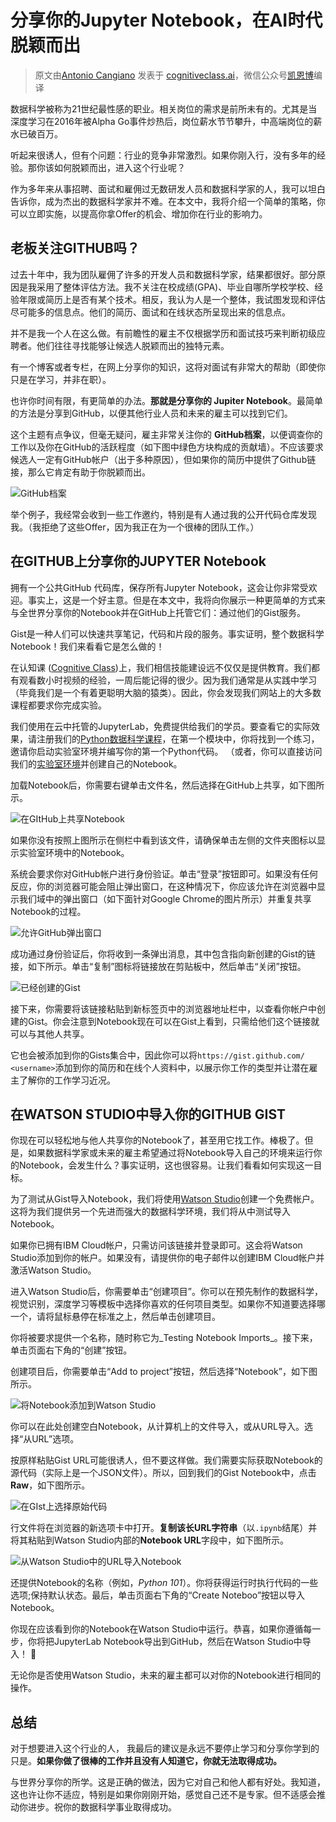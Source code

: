 # 分享你的Jupyter Notebook，在AI时代脱颖而出

> 原文由[Antonio Cangiano](https://cognitiveclass.ai/blog/author/antonio) 发表于 [cognitiveclass.ai](https://cognitiveclass.ai/blog/data-scientists-stand-out-by-sharing-your-notebooks/)，微信公众号[凯恩博](https://mp.weixin.qq.com/s?__biz=MzU4NDczNjI0NA==&mid=2247483673&idx=1&sn=c325e1d3fcdffdb09f635124e226c84c&chksm=fd940d82cae384947008aceaa764586865b5c023b08089181f5daa051048f926c1907a2038e7&scene=0&xtrack=1#rd)编译

数据科学被称为21世纪最性感的职业。相关岗位的需求是前所未有的。尤其是当深度学习在2016年被Alpha Go事件炒热后，岗位薪水节节攀升，中高端岗位的薪水已破百万。

听起来很诱人，但有个问题：行业的竞争非常激烈。如果你刚入行，没有多年的经验。那你该如何脱颖而出，进入这个行业呢？

作为多年来从事招聘、面试和雇佣过无数研发人员和数据科学家的人，我可以坦白告诉你，成为杰出的数据科学家并不难。在本文中，我将介绍一个简​​单的策略，你可以立即实施，以提高你拿Offer的机会、增加你在行业的影响力。

## 老板关注GITHUB吗？
过去十年中，我为团队雇佣了许多的开发人员和数据科学家，结果都很好。部分原因是我采用了整体评估方法。我不关注在校成绩(GPA)、毕业自哪所学校学校、经验年限或简历上是否有某个技术。相反，我认为人是一个整体，我试图发现和评估尽可能多的信息点。他们的简历、面试和在线状态所呈现出来的信息点。

并不是我一个人在这么做。有前瞻性的雇主不仅根据学历和面试技巧来判断初级应聘者。他们往往寻找能够让候选人脱颖而出的独特元素。

有一个博客或者专栏，在网上分享你的知识，这将对面试有非常大的帮助（即使你只是在学习，并非在职）。

也许你时间有限，有更简单的办法。**那就是分享你的 Jupiter Notebook**。最简单的方法是分享到GitHub，以便其他行业人员和未来的雇主可以找到它们。

这个主题有点争议，但毫无疑问，雇主非常关注你的 **GitHub档案**，以便调查你的工作以及你在GitHub的活跃程度（如下图中绿色方块构成的贡献墙）。不应该要求候选人一定有GitHub帐户（出于多种原因），但如果你的简历中提供了Github链接，那么它肯定有助于你脱颖而出。

![GitHub档案](https://cognitiveclass.ai/wp-content/uploads/2018/12/my-github-profile-e1543874449580.png)

举个例子，我经常会收到一些工作邀约，特别是有人通过我的公开代码仓库发现我。（我拒绝了这些Offer，因为我正在为一个很棒的团队工作。）

## 在GITHUB上分享你的JUPYTER Notebook
拥有一个公共GitHub 代码库，保存所有Jupyter Notebook，这会让你非常受欢迎。事实上，这是一个好主意。但是在本文中，我将向你展示一种更简单的方式来与全世界分享你的Notebook并在GitHub上托管它们：通过他们的Gist服务。

Gist是一种人们可以快速共享笔记，代码和片段的服务。事实证明，整个数据科学Notebook！我们来看看它是怎么做的！

在认知课 ([Cognitive Class](https://cognitiveclass.ai/))上，我们相信技能建设远不仅仅是提供教育。我们都有观看数小时视频的经验，一周后能记得的很少。因为我们通常是从实践中学习（毕竟我们是一个有着更聪明大脑的猿类）。因此，你会发现我们网站上的大多数课程都要求你完成实验。

我们使用在云中托管的JupyterLab，免费提供给我们的学员。要查看它的实际效果，请注册我们的[Python数据科学课程](https://cognitiveclass.ai/courses/python-for-data-science/)，在第一个模块中，你将找到一个练习，邀请你启动实验室环境并编写你的第一个Python代码。 （或者，你可以直接访问我们的[实验室环境](https://labs.cognitiveclass.ai/tools/jupyterlab/)并创建自己的Notebook。

加载Notebook后，你需要右键单击文件名，然后选择在GitHub上共享，如下图所示。

![在GItHub上共享Notebook](https://cognitiveclass.ai/wp-content/uploads/2018/12/sharing-lab-to-github-e1543874833415.png)

如果你没有按照上图所示在侧栏中看到该文件，请确保单击左侧的文件夹图标以显示实验室环境中的Notebook。

系统会要求你对GitHub帐户进行身份验证。单击“登录”按钮即可。如果没有任何反应，你的浏览器可能会阻止弹出窗口，在这种情况下，你应该允许在浏览器中显示我们域中的弹出窗口（如下面针对Google Chrome的图片所示）并重复共享Notebook的过程。

![允许GitHub弹出窗口](https://cognitiveclass.ai/wp-content/uploads/2018/12/allowing-github-e1543874963182.png)

成功通过身份验证后，你将收到一条弹出消息，其中包含指向新创建的Gist的链接，如下所示。单击“复制”图标将链接放在剪贴板中，然后单击“关闭”按钮。

![已经创建的Gist](https://cognitiveclass.ai/wp-content/uploads/2018/12/gist-available-e1543875084191.png)

接下来，你需要将该链接粘贴到新标签页中的浏览器地址栏中，以查看你帐户中创建的Gist。你会注意到Notebook现在可以在Gist上看到，只需给他们这个链接就可以与其他人共享。

它也会被添加到你的Gists集合中，因此你可以将`https://gist.github.com/ <username>`添加到你的简历和在线个人资料中，以展示你工作的类型并让潜在雇主了解你的工作学习近况。

## 在WATSON STUDIO中导入你的GITHUB GIST
你现在可以轻松地与他人共享你的Notebook了，甚至用它找工作。棒极了。但是，如果数据科学家或未来的雇主希望通过将Notebook导入自己的环境来运行你的Notebook，会发生什么？事实证明，这也很容易。让我们看看如何实现这一目标。

为了测试从Gist导入Notebook，我们将使用[Watson Studio](https://cocl.us/github-sharing-ws)创建一个免费帐户。这将为我们提供另一个先进而强大的数据科学环境，我们将从中测试导入Notebook。

如果你已拥有IBM Cloud帐户，只需访问该链接并登录即可。这会将Watson Studio添加到你的帐户。如果没有，请提供你的电子邮件以创建IBM Cloud帐户并激活Watson Studio。

进入Watson Studio后，你需要单击“创建项目”。你可以在预先制作的数据科学，视觉识别，深度学习等模板中选择你喜欢的任何项目类型。如果你不知道要选择哪一个，请将鼠标悬停在标准之上，然后单击创建项目。

你将被要求提供一个名称，随时称它为_Testing Notebook Imports_。接下来，单击页面右下角的“创建”按钮。

创建项目后，你需要单击“Add to project”按钮，然后选择“Notebook”，如下图所示。

![将Notebook添加到Watson Studio](https://cognitiveclass.ai/wp-content/uploads/2018/12/watson-studio-add-notebook-e1543875376353.png) 

你可以在此处创建空白Notebook，从计算机上的文件导入，或从URL导入。选择“从URL”选项。

按原样粘贴Gist URL可能很诱人，但不要这样做。我们需要实际获取Notebook的源代码（实际上是一个JSON文件）。所以，回到我们的Gist Notebook中，点击**Raw**，如下图所示。

![在GIst上选择原始代码](https://cognitiveclass.ai/wp-content/uploads/2018/12/raw-json-on-gist-e1544037676902.png)

行文件将在浏览器的新选项卡中打开。**复制该长URL字符串**（以`.ipynb`结尾）并将其粘贴到Watson Studio内部的**Notebook URL**字段中，如下图所示。

![从Watson Studio中的URL导入Notebook](https://cognitiveclass.ai/wp-content/uploads/2018/12/new-notebook-import-e1543875845639.png)

还提供Notebook的名称（例如，_Python 101_）。你将获得运行时执行代码的一些选项;保持默认状态。最后，单击页面右下角的“Create Noteboo”按钮以导入Notebook。

你现在应该看到你的Notebook在Watson Studio中运行。恭喜，如果你遵循每一步，你将把JupyterLab Notebook导出到GitHub，然后在Watson Studio中导入！ 🎉

无论你是否使用Watson Studio，未来的雇主都可以对你的Notebook进行相同的操作。

## 总结
对于想要进入这个行业的人， 我最后的建议是永远不要停止学习和分享你学到的只是。**如果你做了很棒的工作并且没有人知道它，你就无法取得成功。**

与世界分享你的所学。这是正确的做法，因为它对自己和他人都有好处。我知道，这也许让你不适应，特别是如果你刚刚开始，感觉自己还不是专家。但不适感会推动你进步。祝你的数据科学事业取得成功。
